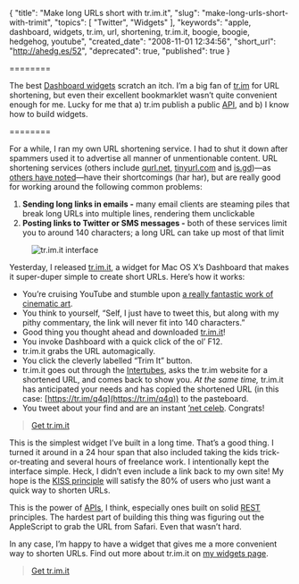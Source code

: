 {
  "title": "Make long URLs short with tr.im.it",
  "slug": "make-long-urls-short-with-trimit",
  "topics": [
    "Twitter",
    "Widgets"
  ],
  "keywords": "apple, dashboard, widgets, tr.im, url, shortening, tr.im.it, boogie, boogie, hedgehog, youtube",
  "created_date": "2008-11-01 12:34:56",
  "short_url": "http://ahedg.es/52",
  "deprecated": true,
  "published": true
}

========

The best [Dashboard widgets](https://www.apple.com/downloads/dashboard/) scratch an itch. I’m a big fan of [tr.im](https://tr.im) for URL shortening, but even their excellent <span class="tooltip" title="JavaScript bookmark that acts on the current page">bookmarklet</span> wasn’t quite convenient enough for me. Lucky for me that a) tr.im publish a public [API](https://tr.im/api/), and b) I know how to build widgets.

========

For a while, I ran my own URL shortening service. I had to shut it down after spammers used it to advertise all manner of unmentionable content. URL shortening services (others include [qurl.net](https://qurl.net), [tinyurl.com](https://tinyurl.com/) and [is.gd](https://is.gd))—as [others have noted](https://www.codinghorror.com/blog/archives/000935.html)—have their shortcomings (har har), but are really good for working around the following common problems:

1. **Sending long links in emails -** many email clients are steaming piles that break long URLs into multiple lines, rendering them unclickable
2. **Posting links to Twitter or SMS messages -** both of these services limit you to around 140 characters; a long URL can take up most of that limit

<figure>
    <img src="/blog/assets/img/trimit-front.png" alt="tr.im.it interface">
</figure>

Yesterday, I released [tr.im.it](https://tr.im/trimit), a widget for Mac OS X’s Dashboard that makes it super-duper simple to create short URLs. Here’s how it works:

* You’re cruising YouTube and stumble upon [a really fantastic work of cinematic art](https://www.youtube.com/watch?v=HK0l2tqFDvM).
* You think to yourself, “Self, I just have to tweet this, but along with my pithy commentary, the link will never fit into 140 characters.”
* Good thing you thought ahead and downloaded [tr.im.it](https://tr.im/trimit)!
* You invoke Dashboard with a quick click of the ol’ F12.
* tr.im.it grabs the URL automagically.
* You click the cleverly labelled “Trim It” button.
* tr.im.it goes out through the [Intertubes](https://en.wikipedia.org/wiki/Intertubes), asks the tr.im website for a shortened URL, and comes back to show you. _At the same time,_ tr.im.it has anticipated your needs and has copied the shortened URL (in this case: [https://tr.im/q4q](https://tr.im/q4q)) to the pasteboard.
* You tweet about your find and are an instant [’net celeb](https://en.wikipedia.org/wiki/Internet_celebrity#People). Congrats!

> [Get tr.im.it](https://tr.im/trimit)

This is the simplest widget I’ve built in a long time. That’s a good thing. I turned it around in a 24 hour span that also included taking the kids trick-or-treating and several hours of freelance work. I intentionally kept the interface simple. Heck, I didn’t even include a link back to my own site! My hope is the [KISS principle](https://en.wikipedia.org/wiki/Kiss_principle) will satisfy the 80% of users who just want a quick way to shorten URLs.

This is the power of [APIs](https://en.wikipedia.org/wiki/Application_programming_interface), I think, especially ones built on solid [REST](https://en.wikipedia.org/wiki/Representational_State_Transfer) principles. The hardest part of building this thing was figuring out the AppleScript to grab the URL from Safari. Even that wasn’t hard.

In any case, I’m happy to have a widget that gives me a more convenient way to shorten URLs. Find out more about tr.im.it on [my widgets page](https://tr.im/trimit).

> [Get tr.im.it](https://tr.im/trimit)
